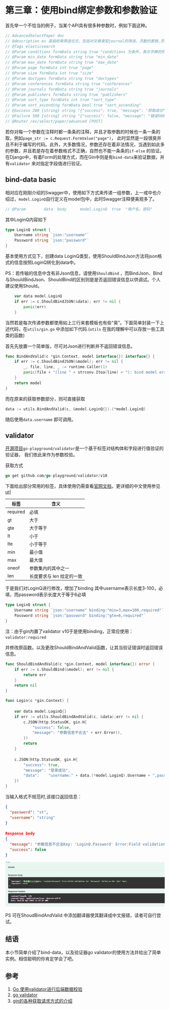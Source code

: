 # 第三章：使用bind绑定参数和参数验证





首先举一个不恰当的例子，当某个API具有很多种参数时，例如下面这种。

```c
// AdvancedSelectPaper doc
// @description es 高级检索筛选论文，包括对文章类型journal的筛选，页数的更换,页面大小size的设计, \n 错误码：401 参数格式错误, 排序方式1为默认，2为引用率，3为年份
// @Tags elasticsearch
// @Param conditions formData string true "conditions 为条件，表示字典的列表：type 123表示运算符must or，not，"
// @Param min_date formData string true "min_date"
// @Param max_date formData string true "max_date"
// @Param page formData int true "page"
// @Param size formData int true "size"
// @Param doctypes formData string true "doctypes"
// @Param conferences formData string true "conferences"
// @Param journals formData string true "journals"
// @Param publishers formData string true "publishers"
// @Param sort_type formData int true "sort_type"
// @Param sort_ascending formData bool true "sort_ascending"
// @Success 200 {string} string "{"success": true, "message": "获取成功"}"
// @Failure 500 {string} string "{"success": false, "message": "错误500"}"
// @Router /es/select/paper/advanced [POST]
```

若你对每一个参数在注释时都一条条的注释，并且才取参数的时候也一条一条的取，例如`page_str := c.Request.FormValue("page")`， 此时显然是一段很臭并且不利于编写的代码。此外，大多数情况，参数还存在着非法情况，当遇到如此多的参数，并且若是存在着参数格式不正确，自然也不能一条条的`if-else` 的验证。在Django中，有着Form的处理方式，而在Gin中则是有`bind-data`来验证数据，并有`validator` 来对指定字段值进行验证。

## bind-data basic

相对应在刚刚介绍的Swagger中，使用如下方式来传递一组参数，上一戒中也介绍过，`model.LoginQ`自行定义在model包中，此时Swagger注释便美观多了。

```c
// @Param        data  body      model.LoginQ  true  "用户名，密码"
```

其中LoginQ内容如下

```go
type LoginQ struct {
	Username string `json:"username"`
	Password string `json:"password"`
}
```



基本使用方式见下，创建data LoginQ类型，使用ShouldBindJson方法将json格式的信息按照LoginQ转化到data中。

PS：若传输的信息中含有非Json信息，请使用`ShouldBind` ，而BindJson、Bind与ShouldBindJson、ShouldBind的区别则是是否返回错误信息以供调试。个人建议使用Should。

```go
	var data model.LoginQ
	if err := c.ShouldBindJSON(&data); err != nil {
		panic(err)
	}
```

当然若是每次传递参数都使用如上三行来套模板也有些“臭”。下面简单封装一下上述代码，在`utils/gin.go` 中添加如下代码.(`utils` 在我的理解中可以存放一些工具类的函数)

首先先放置一个简单版，尽可对Json进行判断并不返回错误信息。

```go
func BindAndValid(c *gin.Context, model interface{}) interface{} {
	if err := c.ShouldBindJSON(&model); err != nil {
		_, file, line, _ := runtime.Caller(1)
		panic(file + "(line " + strconv.Itoa(line) + "): bind model error")
	}
	return model
}
```

而在原来的获取参数部分，则可直接获取

```go
data := utils.BindAndValid(c, &model.LoginQ{}).(*model.LoginQ)
```

随后使用`data.username` 即可调用。



## validator

[开源项目](https://github.com/go-playground/validator)`go-playground/validator`是一个基于标签对结构体和字段进行值验证的验证器， 我们依此来作为参数校验。

获取方式

```go
go get github.com/go-playground/validator/v10
```

下面给出部分常用的标签，具体使用仍需查看[官网文档](https://github.com/go-playground/validator)，更详细的中文使用参见[url](https://juejin.cn/post/6847902214279659533)

| 标签     | 含义                      |
| -------- | ------------------------- |
| required | 必填                      |
| gt       | 大于                      |
| gte      | 大于等于                  |
| lt       | 小于                      |
| lte      | 小于等于                  |
| min      | 最小值                    |
| max      | 最大值                    |
| oneof    | 参数集内的其中之一        |
| len      | 长度要求与 len 给定的一致 |



于是我们对LoginQ进行修改，增加了binding 其中username表示长度3-100，必填，而password表示长度大于等于6必填

```go
type LoginQ struct {
	Username string `json:"username" binding:"min=3,max=100,required"`
	Password string `json:"password" binding:"gte=6,required"`
}
```

注：由于gin内置了validator v10于是使用binding，正常应使用：`validator:required`

并修改原函数。以及更改ShouldBindAndValid函数，让其当验证错误时返回错误信息。

```go
func ShouldBindAndValid(c *gin.Context, model interface{}) error {
	if err := c.ShouldBind(&model); err != nil {
		return err
	}
	return nil
}

```

```go
func Login(c *gin.Context) {

	var data model.LoginQ{}
	if err := utils.ShouldBindAndValid(c, &data);err != nil {
		c.JSON(http.StatusOK, gin.H{
			"success": false,
			"message": "参数信息不合法" + err.Error(),
		})
		return
	}

	c.JSON(http.StatusOK, gin.H{
		"success": true,
		"message": "登录成功",
		"data":    "username:" + data.(*model.LoginQ).Username + ",password:" + data.(*model.LoginQ).Password,
	})
}

```



当输入格式不规范时,该接口返回信息：

```json
{
  "password": "st",
  "username": "string"
}
	
Response body
{
  "message": "参数信息不合法Key: 'LoginQ.Password' Error:Field validation for 'Password' failed on the 'gte' tag",
  "success": false
}
```

![image-20220420191821359](img/di-san-zhang-shi-yong-bind-bang-ding-can-shu-he-can-shu-yan-zheng/image-20220420191821359.png)



PS 可在ShoudBindAndValid 中添加翻译器使其翻译成中文报错，读者可自行尝试。





## 结语

本小节简单介绍了bind-data，以及验证器go validator的使用方法并给出了简单实例。相信聪明的你肯定学会了吧。

## 参考

1. [Go 使用validator进行后端数据校验](https://juejin.cn/post/6847902214279659533)
2. [go validator](https://github.com/go-playground/validator)
3. [gin的各种获取请求方式的介绍](https://blog.csdn.net/love666666shen/article/details/88901785?utm_medium=distribute.wap_aggpage_search_result.none-task-blog-2~aggregatepage~first_rank_ecpm_v1~rank_v31_ecpm-13-88901785-null-null.wap_agg_so&utm_term=PostFormValue%E8%8E%B7%E5%8F%96%E4%B8%8D%E4%BA%86int%E7%B1%BB%E5%9E%8B%E7%9A%84%E5%80%BC%E5%90%97%20go)



<script src="https://utteranc.es/client.js"
        repo="Super-BUAA-2021/GinBook"
        issue-term="pathname"
        theme="github-light"
        crossorigin="anonymous"
        async>
</script>